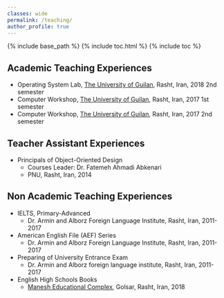 ```yaml
---
classes: wide
permalink: /teaching/
author_profile: true
---
```


{% include base_path %}
{% include toc.html %}
{% include toc %}

## Academic Teaching Experiences
*   Operating System Lab, [The University of Guilan](http://ce.guilan.ac.ir), Rasht, Iran, 2018 2nd semester
*   Computer Workshop, [The University of Guilan](http://ce.guilan.ac.ir), Rasht, Iran, 2017 1st semester
*   Computer Workshop, [The University of Guilan](http://ce.guilan.ac.ir), Rasht, Iran, 2017 2nd semester

## Teacher Assistant Experiences
*   Principals of Object-Oriented Design
    *   Courses Leader: Dr. Fatemeh Ahmadi Abkenari
    *   PNU, Rasht, Iran, 2014

## Non Academic Teaching Experiences
*   IELTS, Primary-Advanced
    *   Dr. Armin and Alborz Foreign Language Institute, Rasht, Iran, 2011-2017
*   American English File (AEF) Series
    *   Dr. Armin and Alborz Foreign Language Institute, Rasht, Iran, 2011-2017
*   Preparing of University Entrance Exam
    *   Dr. Armin and Alborz foreign language institute, Rasht, Iran, 2011-2017
*   English High Schools Books
    *   [Manesh Educational Complex](http://maneshsch.com), Golsar, Rasht, Iran, 2018
